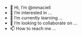 - 👋 Hi, I’m @mmaciell
- 👀 I’m interested in ...
- 🌱 I’m currently learning ...
- 💞️ I’m looking to collaborate on ...
- 📫 How to reach me ...

<!---
mmaciell/mmaciell is a ✨ special ✨ repository because its `README.md` (this file) appears on your GitHub profile.
You can click the Preview link to take a look at your changes.
--->
